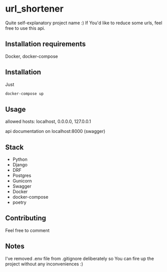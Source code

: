 # url_shortener

Quite self-explanatory project name :) If You'd like to reduce some urls, feel free to use this api.

## Installation requirements
Docker, docker-compose

## Installation
Just
```bash
docker-compose up
```

## Usage

allowed hosts: localhost, 0.0.0.0, 127.0.0.1

api documentation on localhost:8000 (swagger)

## Stack
- Python
- Django
- DRF
- Postgres
- Gunicorn
- Swagger
- Docker
- docker-compose
- poetry

## Contributing
Feel free to comment

## Notes
I've removed .env file from .gitignore deliberately so You can fire up the project without any inconveniences :)
